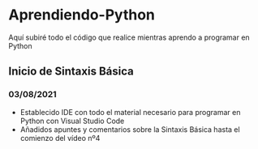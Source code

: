 # Aprendiendo-Python
Aquí subiré todo el código que realice mientras aprendo a programar en Python 

## Inicio de Sintaxis Básica
### 03/08/2021
* Establecido IDE con todo el material necesario para programar en Python con Visual Studio Code
* Añadidos apuntes y comentarios sobre la Sintaxis Básica hasta el comienzo del vídeo nº4
